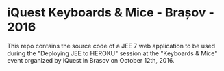 # iQuest Keyboards & Mice - Brașov - 2016
This repo contains the source code of a JEE 7 web application to be used during the "Deploying JEE to HEROKU" session at the "Keyboards & Mice" event organized by iQuest in Brasov on October 12th, 2016.
